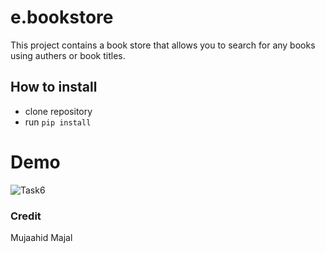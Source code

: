 # e.bookstore

This project contains a book store that allows you to search for any books using authers or book titles.

## How to install
- clone repository
- run `pip install`


# Demo 

![Task6](https://github.com/MujiMajal/e.bookstore/assets/149331976/2ac6a9fe-64d8-4df6-9d3a-74b2c215ab14)

### Credit
Mujaahid Majal
